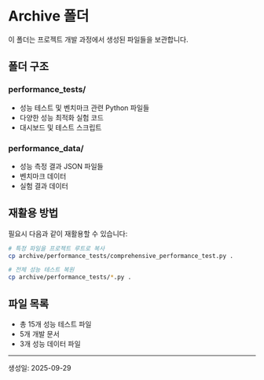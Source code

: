 # Archive 폴더

이 폴더는 프로젝트 개발 과정에서 생성된 파일들을 보관합니다.

## 폴더 구조

### performance_tests/
- 성능 테스트 및 벤치마크 관련 Python 파일들
- 다양한 성능 최적화 실험 코드
- 대시보드 및 테스트 스크립트

### performance_data/
- 성능 측정 결과 JSON 파일들
- 벤치마크 데이터
- 실험 결과 데이터

## 재활용 방법

필요시 다음과 같이 재활용할 수 있습니다:

```bash
# 특정 파일을 프로젝트 루트로 복사
cp archive/performance_tests/comprehensive_performance_test.py .

# 전체 성능 테스트 복원
cp archive/performance_tests/*.py .
```

## 파일 목록

- 총 15개 성능 테스트 파일
- 5개 개발 문서
- 3개 성능 데이터 파일

---
생성일: 2025-09-29
